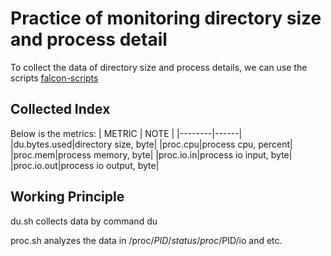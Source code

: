 <!-- toc -->


# Practice of monitoring directory size and process detail

To collect the data of directory size and process details, we can use the scripts [falcon-scripts](https://github.com/ZoneTong/falcon-scripts)

## Collected Index

Below is the metrics:
| METRIC | NOTE |
|--------|------|
|du.bytes.used|directory size, byte|
|proc.cpu|process cpu, percent|
|proc.mem|process memory, byte|
|proc.io.in|process io input, byte|
|proc.io.out|process io output, byte|

## Working Principle

du.sh collects data by command du

proc.sh analyzes the data in /proc/$PID/status /proc/$PID/io and etc.
